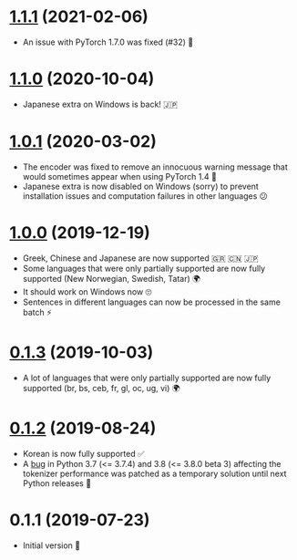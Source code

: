 <a name="1.1.1"></a>
# [1.1.1](https://github.com/yannvgn/laserembeddings/compare/v1.1.0...v1.1.1) (2021-02-06)

- An issue with PyTorch 1.7.0 was fixed (#32) 🐛

<a name="1.1.0"></a>
# [1.1.0](https://github.com/yannvgn/laserembeddings/compare/v1.0.1...v1.1.0) (2020-10-04)

- Japanese extra on Windows is back! 🇯🇵

<a name="1.0.1"></a>
# [1.0.1](https://github.com/yannvgn/laserembeddings/compare/v1.0.0...v1.0.1) (2020-03-02)

- The encoder was fixed to remove an innocuous warning message that would sometimes appear when using PyTorch 1.4 🐛
- Japanese extra is now disabled on Windows (sorry) to prevent installation issues and computation failures in other languages 😕

<a name="1.0.0"></a>
# [1.0.0](https://github.com/yannvgn/laserembeddings/compare/v0.1.3...v1.0.0) (2019-12-19)

- Greek, Chinese and Japanese are now supported 🇬🇷 🇨🇳 🇯🇵 
- Some languages that were only partially supported are now fully supported (New Norwegian, Swedish, Tatar) 🌍
- It should work on Windows now 🙄
- Sentences in different languages can now be processed in the same batch ⚡️

<a name="0.1.3"></a>
# [0.1.3](https://github.com/yannvgn/laserembeddings/compare/v0.1.2...v0.1.3) (2019-10-03)

- A lot of languages that were only partially supported are now fully supported (br, bs, ceb, fr, gl, oc, ug, vi) 🌍

<a name="0.1.2"></a>
# [0.1.2](https://github.com/yannvgn/laserembeddings/compare/v0.1.1...v0.1.2) (2019-08-24)

- Korean is now fully supported ✅
- A [bug](https://bugs.python.org/issue37723) in Python 3.7 (<= 3.7.4) and 3.8 (<= 3.8.0 beta 3) affecting the tokenizer performance was patched as a temporary solution until next Python releases 🐛

<a name="0.1.1"></a>
# 0.1.1 (2019-07-23)

- Initial version 🐣
